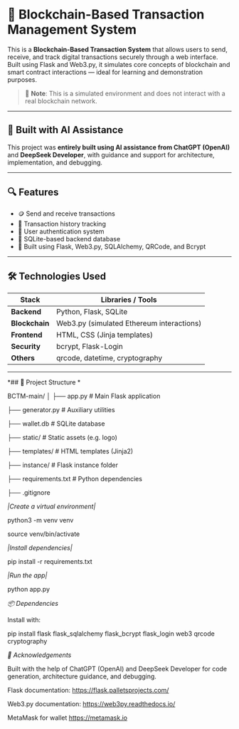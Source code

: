 # 💸 Blockchain-Based Transaction Management System

This is a **Blockchain-Based Transaction System** that allows users to send, receive, and track digital transactions securely through a web interface. Built using Flask and Web3.py, it simulates core concepts of blockchain and smart contract interactions — ideal for learning and demonstration purposes.

> 🔧 **Note**: This is a simulated environment and does not interact with a real blockchain network.

---

## 🧠 Built with AI Assistance

This project was **entirely built using AI assistance from ChatGPT (OpenAI)** and **DeepSeek Developer**, with guidance and support for architecture, implementation, and debugging.

---

## 🔍 Features

- 🪙 Send and receive transactions
- 📜 Transaction history tracking
- 🔐 User authentication system
- 🏦 SQLite-based backend database
- 🧠 Built using Flask, Web3.py, SQLAlchemy, QRCode, and Bcrypt

---

## 🛠 Technologies Used

| Stack        | Libraries / Tools                                 |
|--------------|---------------------------------------------------|
| **Backend**  | Python, Flask, SQLite                             |
| **Blockchain** | Web3.py (simulated Ethereum interactions)       |
| **Frontend** | HTML, CSS (Jinja templates)                       |
| **Security** | bcrypt, Flask-Login                               |
| **Others**   | qrcode, datetime, cryptography                    |

---



*## 📂 Project Structure *


BCTM-main/
│
├── app.py # Main Flask application

├── generator.py # Auxiliary utilities

├── wallet.db # SQLite database

├── static/ # Static assets (e.g. logo)

├── templates/ # HTML templates (Jinja2)

├── instance/ # Flask instance folder

├── requirements.txt # Python dependencies

├── .gitignore




*|Create a virtual environment|*

python3 -m venv venv

source venv/bin/activate  



*|Install dependencies|*

pip install -r requirements.txt


*|Run the app|*

python app.py



*📦 Dependencies*

Install with:

pip install flask flask_sqlalchemy flask_bcrypt flask_login web3 qrcode cryptography





*🙏 Acknowledgements*

Built with the help of ChatGPT (OpenAI) and DeepSeek Developer for code generation, architecture guidance, and debugging.

Flask documentation: https://flask.palletsprojects.com/

Web3.py documentation: https://web3py.readthedocs.io/

MetaMask for wallet  https://metamask.io
